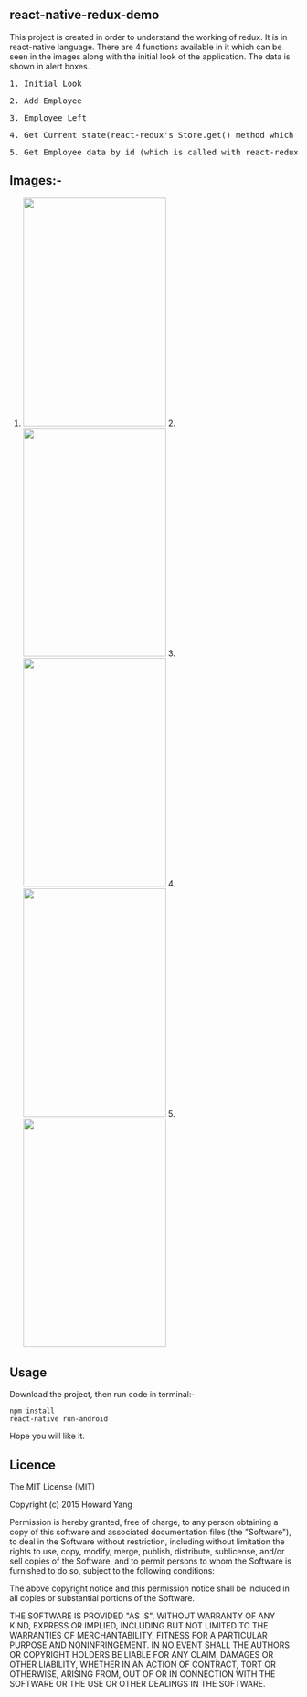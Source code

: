 ## react-native-redux-demo

This project is created in order to understand the working of redux.
It is in react-native language.
There are 4 functions available in it which can be seen in the images along with the initial look of the application.
The data is shown in alert boxes.

<pre>1. Initial Look</pre>
<pre>2. Add Employee</pre>
<pre>3. Employee Left </pre>
<pre>4. Get Current state(react-redux's Store.get() method which tells the data stored in state.)</pre>
<pre>5. Get Employee data by id (which is called with react-redux's mapStateToProps method  )</pre>

## Images:-

1. <img width=250px height=400px src ="https://user-images.githubusercontent.com/49477268/58936457-68ce4d80-878d-11e9-97b3-6dc2660d6dec.png"/>   2. <img width=250px height=400px src ="https://user-images.githubusercontent.com/49477268/58936464-6e2b9800-878d-11e9-8b87-d43f5e56d08a.png"/>   3. <img width=250px height=400px src ="https://user-images.githubusercontent.com/49477268/58936465-708df200-878d-11e9-9971-04599b49c0b2.png"/> 4. <img width=250px height=400px src ="https://user-images.githubusercontent.com/49477268/58936479-75eb3c80-878d-11e9-82f0-38612c3ebc27.png"/> 5. <img width=250px height=400px src ="https://user-images.githubusercontent.com/49477268/58936476-74217900-878d-11e9-9ff0-704a8af93c86.png"/>



## Usage

Download the project, then run code in terminal:-

```
npm install
react-native run-android
```

Hope you will like it.

## Licence
The MIT License (MIT)

Copyright (c) 2015 Howard Yang

Permission is hereby granted, free of charge, to any person obtaining a copy
of this software and associated documentation files (the "Software"), to deal
in the Software without restriction, including without limitation the rights
to use, copy, modify, merge, publish, distribute, sublicense, and/or sell
copies of the Software, and to permit persons to whom the Software is
furnished to do so, subject to the following conditions:

The above copyright notice and this permission notice shall be included in all
copies or substantial portions of the Software.

THE SOFTWARE IS PROVIDED "AS IS", WITHOUT WARRANTY OF ANY KIND, EXPRESS OR
IMPLIED, INCLUDING BUT NOT LIMITED TO THE WARRANTIES OF MERCHANTABILITY,
FITNESS FOR A PARTICULAR PURPOSE AND NONINFRINGEMENT. IN NO EVENT SHALL THE
AUTHORS OR COPYRIGHT HOLDERS BE LIABLE FOR ANY CLAIM, DAMAGES OR OTHER
LIABILITY, WHETHER IN AN ACTION OF CONTRACT, TORT OR OTHERWISE, ARISING FROM,
OUT OF OR IN CONNECTION WITH THE SOFTWARE OR THE USE OR OTHER DEALINGS IN THE
SOFTWARE.


